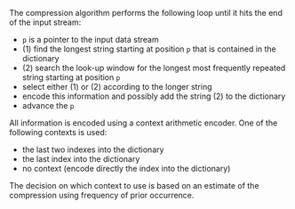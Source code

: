 The compression algorithm performs the following loop until it hits the end of the input stream:

- `p` is a pointer to the input data stream
- (1) find the longest string starting at position `p` that is contained in the dictionary
- (2) search the look-up window for the longest most frequently repeated string starting at position `p`
- select either (1) or (2) according to the longer string
- encode this information and possibly add the string (2) to the dictionary
- advance the `p`

All information is encoded using a context arithmetic encoder.
One of the following contexts is used:

- the last two indexes into the dictionary
- the last index into the dictionary
- no context (encode directly the index into the dictionary)

The decision on which context to use is based on an estimate of the compression using frequency of prior occurrence.
